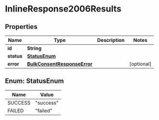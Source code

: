 # InlineResponse2006Results

## Properties
Name | Type | Description | Notes
------------ | ------------- | ------------- | -------------
**id** | **String** |  | 
**status** | [**StatusEnum**](#StatusEnum) |  | 
**error** | [**BulkConsentResponseError**](BulkConsentResponseError.md) |  |  [optional]

<a name="StatusEnum"></a>
## Enum: StatusEnum
Name | Value
---- | -----
SUCCESS | &quot;success&quot;
FAILED | &quot;failed&quot;
